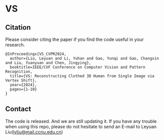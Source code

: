 # VS


## Citation
Please consider citing the paper if you find the code useful in your research.
```
@InProceedings{VS_CVPR2024,
  author={Liu, Leyuan and Li, Yuhan and Gao, Yunqi and Gao, Changxin and Liu, Yuanyuan and Chen, Jingying},
  booktitle=IEEE/CVF Conference on Computer Vision and Pattern Recognition, 
  title={VS: Reconstructing Clothed 3D Human from Single Image via Vertex Shift}, 
  year={2024},
  pages={1-10}
}
```
## Contact
The code is released. And we are still updating it. If you have any trouble when using this repo, please do not hesitate to send an E-mail to Leyuan Liu(lyliu@mail.ccnu.edu.cn)

